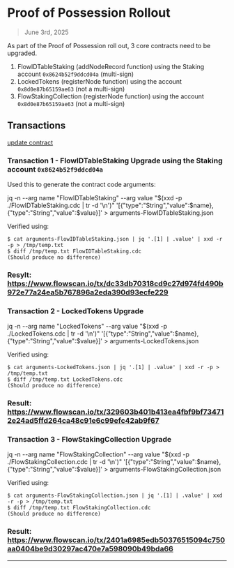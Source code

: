 # Proof of Possession Rollout

> June 3rd, 2025

As part of the Proof of Possession roll out, 3 core contracts need to be upgraded.
1. FlowIDTableStaking (addNodeRecord function) using the Staking account `0x8624b52f9ddcd04a` (multi-sign)
2. LockedTokens (registerNode function) using the account `0x8d0e87b65159ae63` (not a multi-sign)
3. FlowStakingCollection (registerNode function) using the account `0x8d0e87b65159ae63` (not a multi-sign)

## Transactions

[update contract](../../../../transactions/update-contract)

### Transaction 1 - FlowIDTableStaking Upgrade using the Staking account `0x8624b52f9ddcd04a`

Used this to generate the contract code arguments:

jq -n --arg name "FlowIDTableStaking" --arg value "$(xxd -p ./FlowIDTableStaking.cdc  | tr -d '\n')" '[{"type":"String","value":$name},{"type":"String","value":$value}]' > arguments-FlowIDTableStaking.json

Verified using:
```
$ cat arguments-FlowIDTableStaking.json | jq '.[1] | .value' | xxd -r -p > /tmp/temp.txt
$ diff /tmp/temp.txt FlowIDTableStaking.cdc
(Should produce no difference)
```

### Resylt: https://www.flowscan.io/tx/dc33db70318cd9c27d974fd490b972e77a24ea5b767896a2eda390d93ecfe229

### Transaction 2 - LockedTokens Upgrade

jq -n --arg name "LockedTokens" --arg value "$(xxd -p ./LockedTokens.cdc  | tr -d '\n')" '[{"type":"String","value":$name},{"type":"String","value":$value}]' > arguments-LockedTokens.json

Verified using:
```
$ cat arguments-LockedTokens.json | jq '.[1] | .value' | xxd -r -p > /tmp/temp.txt
$ diff /tmp/temp.txt LockedTokens.cdc
(Should produce no difference)
```
### Result: https://www.flowscan.io/tx/329603b401b413ea4fbf9bf734712e24ad5ffd264ca48c91e6c99efc42ab9f67

### Transaction 3 - FlowStakingCollection Upgrade

jq -n --arg name "FlowStakingCollection" --arg value "$(xxd -p ./FlowStakingCollection.cdc  | tr -d '\n')" '[{"type":"String","value":$name},{"type":"String","value":$value}]' > arguments-FlowStakingCollection.json

Verified using:
```
$ cat arguments-FlowStakingCollection.json | jq '.[1] | .value' | xxd -r -p > /tmp/temp.txt
$ diff /tmp/temp.txt FlowStakingCollection.cdc
(Should produce no difference)
```

### Result: https://www.flowscan.io/tx/2401a6985edb50376515094c750aa0404be9d30297ac470e7a598090b49bda66
___


